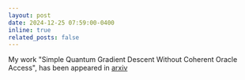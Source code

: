 ```yaml
---
layout: post
date: 2024-12-25 07:59:00-0400
inline: true
related_posts: false
---
```


My work "Simple Quantum Gradient Descent Without Coherent Oracle Access", has been appeared in [arxiv](https://arxiv.org/pdf/2412.18309)
    